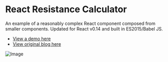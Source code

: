 # React Resistance Calculator

An example of a reasonably complex React component composed from smaller components. Updated for React v0.14 and built in ES2015/Babel JS.

- [View a demo here](http://mtharrison.github.io/react-resistance-calculator/)
- [View original blog here](http://matt-harrison.com/building-a-complex-web-component-with-facebooks-react-library/)

![Image](http://f.cl.ly/items/3c0W3W1f1X413i373b2O/Screen%20Shot%202015-12-08%20at%2022.55.09.png)
